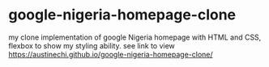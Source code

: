 # google-nigeria-homepage-clone
my clone implementation of google Nigeria homepage with HTML and CSS, flexbox to show my styling ability. see link to view https://austinechi.github.io/google-nigeria-homepage-clone/
